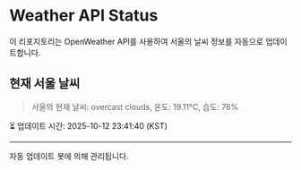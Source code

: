 
# Weather API Status

이 리포지토리는 OpenWeather API를 사용하여 서울의 날씨 정보를 자동으로 업데이트합니다.

## 현재 서울 날씨
> 서울의 현재 날씨: overcast clouds, 온도: 19.11°C, 습도: 78%

⏳ 업데이트 시간: 2025-10-12 23:41:40 (KST)

---
자동 업데이트 봇에 의해 관리됩니다.
